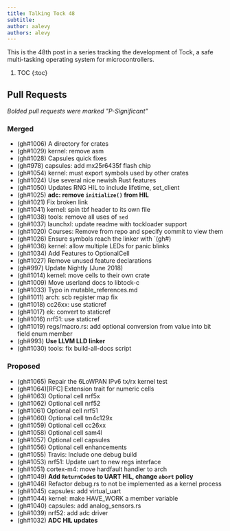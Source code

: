```yaml
---
title: Talking Tock 48
subtitle:
author: aalevy
authors: alevy
---
```


This is the 48th post in a series tracking the development of Tock, a safe
multi-tasking operating system for microcontrollers.

1. TOC
{:toc}

## Pull Requests

_Bolded pull requests were marked "P-Significant"_

### Merged

  * (gh#1006) A directory for crates
  * (gh#1029) kernel: remove asm
  * (gh#1028) Capsules quick fixes
  * (gh#978) capsules: add mx25r6435f flash chip
  * (gh#1054) kernel: must export symbols used by other crates
  * (gh#1024) Use several nice newish Rust features
  * (gh#1050) Updates RNG HIL to include lifetime, set_client
  * (gh#1025) **adc: remove `initialize()` from HIL**
  * (gh#1021) Fix broken link
  * (gh#1041) kernel: spin tbf header to its own file
  * (gh#1038) tools: remove all uses of `sed`
  * (gh#1037) launchxl: update readme with tockloader support
  * (gh#1020) Courses: Remove from repo and specify commit to view them
  * (gh#1026) Ensure symbols reach the linker with `(gh#)
  * (gh#1036) kernel: allow multiple LEDs for panic blinks
  * (gh#1034) Add Features to OptionalCell
  * (gh#1027) Remove unused feature declarations
  * (gh#997) Update Nightly (June 2018)
  * (gh#1014) kernel: move cells to their own crate
  * (gh#1009) Move userland docs to libtock-c
  * (gh#1033) Typo in mutable_references.md
  * (gh#1011) arch: scb register map fix
  * (gh#1018) cc26xx: use staticref
  * (gh#1017) ek: convert to staticref
  * (gh#1016) nrf51: use staticref
  * (gh#1019) regs/macro.rs: add optional conversion from value into bit field enum member
  * (gh#993) **Use LLVM LLD linker**
  * (gh#1030) tools: fix build-all-docs script

### Proposed

  * (gh#1065) Repair the 6LoWPAN IPv6 tx/rx kernel test
  * (gh#1064)[RFC] Extension trait for numeric cells
  * (gh#1063) Optional cell nrf5x
  * (gh#1062) Optional cell nrf52
  * (gh#1061) Optional cell nrf51
  * (gh#1060) Optional cell tm4c129x
  * (gh#1059) Optional cell cc26xx
  * (gh#1058) Optional cell sam4l
  * (gh#1057) Optional cell capsules
  * (gh#1056) Optional cell enhancements
  * (gh#1055) Travis: Include one debug build
  * (gh#1053) nrf51: Update uart to new regs interface
  * (gh#1051) cortex-m4: move hardfault handler to arch
  * (gh#1049) **Add `ReturnCode`s to UART HIL, change `abort` policy**
  * (gh#1046) Refactor debug.rs to not be implemented as a kernel process
  * (gh#1045) capsules: add virtual_uart
  * (gh#1044) kernel: make HAVE_WORK a member variable
  * (gh#1040) capsules: add analog_sensors.rs
  * (gh#1039) nrf52: add adc driver
  * (gh#1032) **ADC HIL updates**
